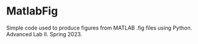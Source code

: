 # MatlabFig
Simple code used to produce figures from MATLAB .fig files using Python. Advanced Lab II. Spring 2023.
